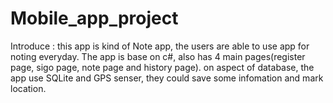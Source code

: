 # Mobile_app_project

Introduce :
this app is kind of Note app, the users are able to use app for noting everyday. The app is base on 
c#, also has 4 main pages(register page, sigo page, note page and history page). on aspect of database, the app use SQLite and GPS senser, they could save some infomation and mark location.
